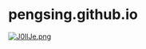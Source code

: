 # pengsing.github.io  
  
[![J0IlJe.png](https://s1.ax1x.com/2020/04/24/J0IlJe.png)](https://imgchr.com/i/J0IlJe)
